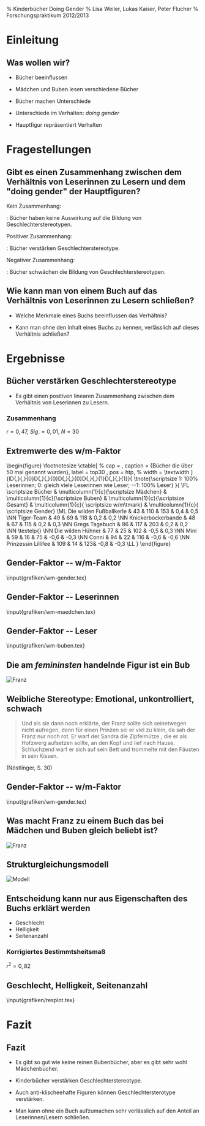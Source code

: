 % Kinderbücher Doing Gender 
% Lisa Weiler, Lukas Kaiser, Peter Flucher
% Forschungspraktikum 2012/2013

Einleitung
==========

Was wollen wir?
---------------

- Bücher beeinflussen

- Mädchen und Buben lesen verschiedene Bücher

- Bücher machen Unterschiede

- Unterschiede im Verhalten: *doing gender*

- Hauptfigur repräsentiert Verhalten




Fragestellungen
===============

Gibt es einen Zusammenhang zwischen dem Verhältnis von Leserinnen zu Lesern und dem "doing gender" der Hauptfiguren?
--------------------------------------------------------

Kein Zusammenhang:

:   Bücher haben keine Auswirkung auf die Bildung von Geschlechterstereotypen.

Positiver Zusammenhang:

:   Bücher verstärken Geschlechterstereotype.

Negativer Zusammenhang:

:   Bücher schwächen die Bildung von Geschlechterstereotypen.




Wie kann man von einem Buch auf das Verhältnis von Leserinnen zu Lesern schließen?
-------------------------------------------------------------------------------

- Welche Merkmale eines Buchs beeinflussen das Verhältnis?

- Kann man ohne den Inhalt eines Buchs zu kennen, verlässlich auf dieses Verhältnis schließen?




Ergebnisse
==========

Bücher verstärken Geschlechterstereotype
----------------------------------------

- Es gibt einen positiven linearen Zusammenhang
  zwischen dem Verhältnis von Leserinnen zu 
  Lesern.

### Zusammenhang

$r=0{,}47$, $Sig.=0{,}01$, $N=30$


Extremwerte des w/m-Faktor
---------------------------

  \begin{figure}
    \footnotesize
    \ctable[
      %  cap    = ,
        caption = {Bücher die über 50 mal genannt wurden},
        label   = top30 ,
        pos   = htp,
      %  width    = \textwidth
      ]{lD{,}{,}{0}D{,}{,}{0}D{,}{,}{0}D{,}{,}{1}D{,}{,}{1}}{
        \tnote{\scriptsize 1: 100\% Leserinnen; 0: gleich viele Leserinnen wie Leser; --1: 100\% Leser}
      }{
      \FL \scriptsize Bücher &  \multicolumn{1}{c}{\scriptsize Mädchen} & 
      \multicolumn{1}{c}{\scriptsize Buben} & \multicolumn{1}{c}{\scriptsize Gesamt} & 
      \multicolumn{1}{c}{ \scriptsize w/m\tmark} & \multicolumn{1}{c}{ \scriptsize Gender}
      \ML Die wilden Fußballkerle & 43 & 110 & 153 & 0,4 & 0,5
      \NN Tiger-Team & 49 & 69 & 118 & 0,2 & 0,2
      \NN Knickerbockerbande & 48 & 67 & 115 & 0,2 & 0,3
      \NN Gregs Tagebuch & 86 & 117 & 203 & 0,2 & 0,2
      \NN \textelp{}
      \NN Die wilden Hühner & 77 & 25 & 102 & -0,5 & 0,3
      \NN Mini & 59 & 16 & 75 & -0,6 & -0,3
      \NN Conni & 94 & 22 & 116 & -0,6 & -0,6
      \NN Prinzessin Lillifee & 109 & 14 & 123& -0,8 & -0,3 \LL
      }
  \end{figure}


Gender-Faktor -- w/m-Faktor
-------------------------

\input{grafiken/wm-gender.tex}


Gender-Faktor -- Leserinnen
-------------------------------------------------------

\input{grafiken/wm-maedchen.tex}




Gender-Faktor -- Leser
------------------------------------

\input{grafiken/wm-buben.tex}




Die am *femininsten* handelnde Figur ist ein Bub
-------------------------------------------------

![Franz](grafiken/franz.jpg)


Weibliche Stereotype: Emotional, unkontrolliert, schwach
---------------------------------------------------------

> Und als sie dann noch erklärte, der Franz sollte sich seinetwegen nicht aufregen, 
> denn für einen Prinzen sei er viel zu klein, da sah der Franz nur noch rot. 
> Er warf der Sandra die Zipfelmütze , die er als Hofzwerg aufsetzen sollte, 
> an den Kopf und lief nach Hause. 
> Schluchzend warf er sich auf sein Bett und trommelte mit den Fäusten in sein Kissen.

(Nöstlinger, S. 30)



Gender-Faktor -- w/m-Faktor
-------------------------

\input{grafiken/wm-gender.tex}




Was macht Franz zu einem Buch das bei Mädchen und Buben gleich beliebt ist?
-------------------------------------------------

![Franz](grafiken/franz.jpg)




Strukturgleichungsmodell
------------------------

![Modell](grafiken/mastermodel.jpg)


Entscheidung kann nur aus Eigenschaften des Buchs erklärt werden
----------------------

- Geschlecht
- Helligkeit
- Seitenanzahl

### Korrigiertes Bestimmtsheitsmaß

$r^2=0{,}82$


Geschlecht, Helligkeit, Seitenanzahl
----------------------------------------------

\input{grafiken/resplot.tex}





Fazit
========

Fazit
-----

- Es gibt so gut wie keine reinen Bubenbücher, aber es gibt sehr wohl Mädchenbücher.

- Kinderbücher verstärken Geschlechterstereotype.

- Auch anti-klischeehafte Figuren können Geschlechtersterotype verstärken.

- Man kann ohne ein Buch aufzumachen sehr verlässlich auf den Anteil 
  an Leserinnen/Lesern schließen.







<!--

 Auswertung
----------

*   Skala von $-1$ bis $1$
*   $w/m=\frac{Ma- Bu}{Gesamt}$
*   $1$ heißt: 100% sind Leserinnen
*   $-1$ heißt: 100% sind Leser 










Top-Bücher
----------

  \begin{figure}
      \footnotesize
      \ctable[
      %  cap    = ,
        caption = {Bücher die über 200 mal genannt wurden},
        label   = top30 ,
        pos   = htp,
      %  width    = \textwidth
      ]{lD{,}{,}{0}D{,}{,}{0}D{,}{,}{0}D{,}{,}{3}}{
        \tnote{\scriptsize 1: 100\% Leserinnen; 0: gleich viele Leserinnen wie Leser; --1: 100\% Leser}
      }{
      \FL \scriptsize Bücher &  \multicolumn{1}{c}{\scriptsize Mädchen} & 
        \multicolumn{1}{c}{\scriptsize Buben} & \multicolumn{1}{c}{\scriptsize Gesamt} & 
        \multicolumn{1}{c}{ \scriptsize w/m-Faktor\tmark}
      \ML Gregs Tagebuch & 86 & 117 & 203 & -0,153
      \NN Harry Potter & 95 & 125 & 220 & -0,136
      \NN Die drei ??? & 93 & 122 & 215 & -0,135
      \NN Tom Turbo & 92 & 113 & 205 & -0,102
      \NN Fünf Freunde & 114 & 118 & 232 & -0,017
      \NN Der Regenbogenfisch & 122 & 95 & 217 & 0,124
      \NN Pipi Langstrumpf & 141 & 75 & 216 & 0,306
      \NN Hexe Lilli & 162 & 53 & 215 & 0,507 \LL
      }
  \end{figure}









Tabelle
-------

  \begin{figure}
    \footnotesize
    \ctable[
      %  cap    = ,
        caption = {Bücher die über 50 mal genannt wurden},
        label   = top30 ,
        pos   = htp,
      %  width    = \textwidth
      ]{lD{,}{,}{0}D{,}{,}{0}D{,}{,}{0}D{,}{,}{3}}{
        \tnote{\scriptsize 1: 100\% Leserinnen; 0: gleich viele Leserinnen wie Leser; --1: 100\% Leser}
      }{
      \FL \scriptsize Bücher &   
      \multicolumn{1}{c}{ \scriptsize w/m-Faktor\tmark} &
      \multicolumn{1}{c}{\scriptsize Helligkeit}
      \ML Die wilden Fußballkerle  & -0,438 & 49,5
      \NN Tiger-Team & -0,169 & 85,7
      \NN Knickerbockerbande & -0,165 & 96,6
      \NN .
      \NN .
      \NN Mini  & 0,573 & 150,2
      \NN Conni  & 0,621 & 186,6
      \NN Prinzessin Lillifee & 0,772 & 179,4  \LL
      }
  \end{figure}

 -->
